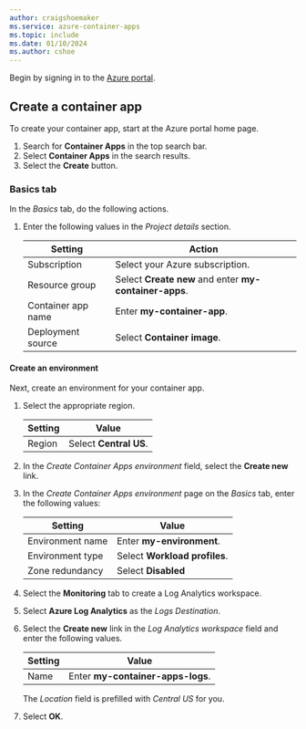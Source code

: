 ```yaml
---
author: craigshoemaker
ms.service: azure-container-apps
ms.topic: include
ms.date: 01/10/2024
ms.author: cshoe
---
```


Begin by signing in to the [Azure portal](https://portal.azure.com).

## Create a container app

To create your container app, start at the Azure portal home page.

1. Search for **Container Apps** in the top search bar.
1. Select **Container Apps** in the search results.
1. Select the **Create** button.

### Basics tab

In the *Basics* tab, do the following actions.

1. Enter the following values in the *Project details* section.

    | Setting | Action |
    |---|---|
    | Subscription | Select your Azure subscription. |
    | Resource group | Select **Create new** and enter **my-container-apps**. |
    | Container app name |  Enter **my-container-app**. |
    | Deployment source | Select **Container image**. |

#### Create an environment

Next, create an environment for your container app.

1. Select the appropriate region.

    | Setting | Value |
    |--|--|
    | Region | Select **Central US**. |

1. In the *Create Container Apps environment* field, select the **Create new** link.
1. In the *Create Container Apps environment* page on the *Basics* tab, enter the following values:

    | Setting | Value |
    |--|--|
    | Environment name | Enter **my-environment**. |
    | Environment type | Select **Workload profiles**. |
    | Zone redundancy | Select **Disabled** |

1. Select the **Monitoring** tab to create a Log Analytics workspace.
1. Select **Azure Log Analytics** as the *Logs Destination*.
1. Select the **Create new** link in the *Log Analytics workspace* field and enter the following values.

    | Setting | Value |
    |--|--|
    | Name | Enter **my-container-apps-logs**. |
  
    The *Location* field is prefilled with *Central US* for you.

1. Select **OK**.
